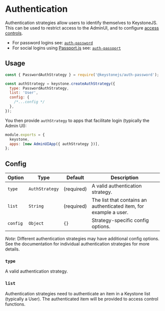 <!--[meta]
section: api
title: Authentication
order: 4
[meta]-->

# Authentication

Authentication strategies allow users to identify themselves to KeystoneJS. This can be used to restrict access to the AdminUI, and to configure [access controls](/guides/access-control/).

- For password logins see: [`auth-password`](/keystonejs/auth-password/)
- For social logins using [Passport.js](http://www.passportjs.org/) see: [`auth-passport`](/keystonejs/auth-passport/)

## Usage

```javascript
const { PasswordAuthStrategy } = require('@keystonejs/auth-password');

const authStrategy = keystone.createAuthStrategy({
  type: PasswordAuthStrategy,
  list: 'User',
  config: {
    /*...config */
  },
});
```

You then provide `authStrategy` to apps that facilitate login (typically the Admin UI):

```javascript
module.exports = {
  keystone,
  apps: [new AdminUIApp({ authStrategy })],
};
```

## Config

| Option   | Type           | Default    | Description                                                       |
| -------- | -------------- | ---------- | ----------------------------------------------------------------- |
| `type`   | `AuthStrategy` | (required) | A valid authentication strategy.                                  |
| `list`   | `String`       | (required) | The list that contains an authenticated item, for example a user. |
| `config` | `Object`       | `{}`       | Strategy-specific config options.                                 |

_Note_: Different authentication strategies may have additional config options. See the documentation for individual authentication strategies for more details.

### `type`

A valid authentication strategy.

### `list`

Authentication strategies need to authenticate an item in a Keystone list (typically a User). The authenticated item will be provided to access control functions.
